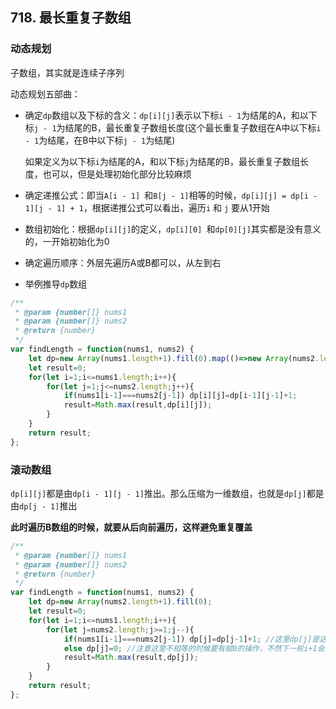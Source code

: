 ## 718. 最长重复子数组

### 动态规划

子数组，其实就是连续子序列

动态规划五部曲：

* 确定`dp`数组以及下标的含义：`dp[i][j]`表示以下标`i - 1`为结尾的A，和以下标`j - 1`为结尾的B，最长重复子数组长度(这个最长重复子数组在A中以下标`i - 1`为结尾，在B中以下标`j - 1`为结尾)

  如果定义为以下标`i`为结尾的A，和以下标`j`为结尾的B，最长重复子数组长度，也可以，但是处理初始化部分比较麻烦

* 确定递推公式：即当`A[i - 1] `和`B[j - 1]`相等的时候，`dp[i][j] = dp[i - 1][j - 1] + 1`，根据递推公式可以看出，遍历`i` 和 `j` 要从1开始

* 数组初始化：根据`dp[i][j]`的定义，`dp[i][0] `和`dp[0][j]`其实都是没有意义的，一开始初始化为0

* 确定遍历顺序：外层先遍历A或B都可以，从左到右

* 举例推导`dp`数组

```javascript
/**
 * @param {number[]} nums1
 * @param {number[]} nums2
 * @return {number}
 */
var findLength = function(nums1, nums2) {
    let dp=new Array(nums1.length+1).fill(0).map(()=>new Array(nums2.length+1).fill(0));
    let result=0;
    for(let i=1;i<=nums1.length;i++){
        for(let j=1;j<=nums2.length;j++){
            if(nums1[i-1]===nums2[j-1]) dp[i][j]=dp[i-1][j-1]+1;
            result=Math.max(result,dp[i][j]);
        }
    }
    return result;
};
```

### 滚动数组

`dp[i][j]`都是由`dp[i - 1][j - 1]`推出。那么压缩为一维数组，也就是`dp[j]`都是由`dp[j - 1]`推出

**此时遍历B数组的时候，就要从后向前遍历，这样避免重复覆盖**

```javascript
/**
 * @param {number[]} nums1
 * @param {number[]} nums2
 * @return {number}
 */
var findLength = function(nums1, nums2) {
    let dp=new Array(nums2.length+1).fill(0);
    let result=0;
    for(let i=1;i<=nums1.length;i++){
        for(let j=nums2.length;j>=1;j--){
            if(nums1[i-1]===nums2[j-1]) dp[j]=dp[j-1]+1; //这里dp[j]是这一轮i的，dp[j-1]是上一轮i-1的
            else dp[j]=0; //注意这里不相等的时候要有赋0的操作，不然下一轮i+1会继续用i-1那一轮的dp[j]
            result=Math.max(result,dp[j]);
        }
    }
    return result;
};
```

